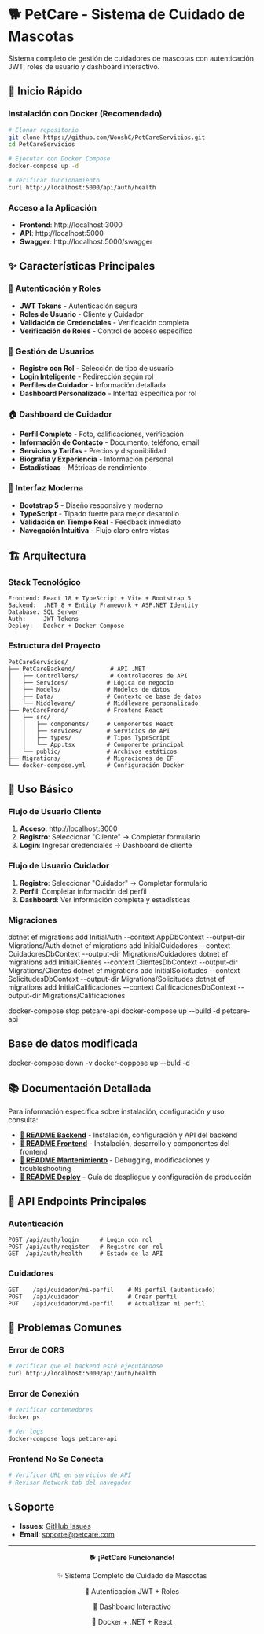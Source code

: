 # 🐕 PetCare - Sistema de Cuidado de Mascotas

Sistema completo de gestión de cuidadores de mascotas con autenticación JWT, roles de usuario y dashboard interactivo.

## 🚀 Inicio Rápido

### Instalación con Docker (Recomendado)
```bash
# Clonar repositorio
git clone https://github.com/WooshC/PetCareServicios.git
cd PetCareServicios

# Ejecutar con Docker Compose
docker-compose up -d

# Verificar funcionamiento
curl http://localhost:5000/api/auth/health
```

### Acceso a la Aplicación
- **Frontend**: http://localhost:3000
- **API**: http://localhost:5000
- **Swagger**: http://localhost:5000/swagger

## ✨ Características Principales

### 🔐 Autenticación y Roles
- **JWT Tokens** - Autenticación segura
- **Roles de Usuario** - Cliente y Cuidador
- **Validación de Credenciales** - Verificación completa
- **Verificación de Roles** - Control de acceso específico

### 👥 Gestión de Usuarios
- **Registro con Rol** - Selección de tipo de usuario
- **Login Inteligente** - Redirección según rol
- **Perfiles de Cuidador** - Información detallada
- **Dashboard Personalizado** - Interfaz específica por rol

### 🏠 Dashboard de Cuidador
- **Perfil Completo** - Foto, calificaciones, verificación
- **Información de Contacto** - Documento, teléfono, email
- **Servicios y Tarifas** - Precios y disponibilidad
- **Biografía y Experiencia** - Información personal
- **Estadísticas** - Métricas de rendimiento

### 🎨 Interfaz Moderna
- **Bootstrap 5** - Diseño responsive y moderno
- **TypeScript** - Tipado fuerte para mejor desarrollo
- **Validación en Tiempo Real** - Feedback inmediato
- **Navegación Intuitiva** - Flujo claro entre vistas

## 🏗️ Arquitectura

### Stack Tecnológico
```
Frontend: React 18 + TypeScript + Vite + Bootstrap 5
Backend:  .NET 8 + Entity Framework + ASP.NET Identity
Database: SQL Server
Auth:     JWT Tokens
Deploy:   Docker + Docker Compose
```

### Estructura del Proyecto
```
PetCareServicios/
├── PetCareBackend/          # API .NET
│   ├── Controllers/         # Controladores de API
│   ├── Services/           # Lógica de negocio
│   ├── Models/             # Modelos de datos
│   ├── Data/               # Contexto de base de datos
│   └── Middleware/         # Middleware personalizado
├── PetCareFrond/           # Frontend React
│   ├── src/
│   │   ├── components/     # Componentes React
│   │   ├── services/       # Servicios de API
│   │   ├── types/          # Tipos TypeScript
│   │   └── App.tsx         # Componente principal
│   └── public/             # Archivos estáticos
├── Migrations/             # Migraciones de EF
└── docker-compose.yml      # Configuración Docker
```

## 📖 Uso Básico

### Flujo de Usuario Cliente
1. **Acceso**: http://localhost:3000
2. **Registro**: Seleccionar "Cliente" → Completar formulario
3. **Login**: Ingresar credenciales → Dashboard de cliente

### Flujo de Usuario Cuidador
1. **Registro**: Seleccionar "Cuidador" → Completar formulario
2. **Perfil**: Completar información del perfil
3. **Dashboard**: Ver información completa y estadísticas

### Migraciones
dotnet ef migrations add InitialAuth --context AppDbContext --output-dir Migrations/Auth
dotnet ef migrations add InitialCuidadores --context CuidadoresDbContext --output-dir Migrations/Cuidadores
dotnet ef migrations add InitialClientes --context ClientesDbContext --output-dir Migrations/Clientes
dotnet ef migrations add InitialSolicitudes --context SolicitudesDbContext --output-dir Migrations/Solicitudes
dotnet ef migrations add InitialCalificaciones --context CalificacionesDbContext --output-dir Migrations/Calificaciones



docker-compose stop petcare-api
docker-compose up --build -d petcare-api
## Base de datos modificada
docker-compose down -v
docker-coppose up --buld -d


## 📚 Documentación Detallada

Para información específica sobre instalación, configuración y uso, consulta:

- **[📖 README Backend](README_BACKEND.md)** - Instalación, configuración y API del backend
- **[🎨 README Frontend](FRONTEND_README.md)** - Instalación, desarrollo y componentes del frontend
- **[🔧 README Mantenimiento](README_MANTENIMIENTO.md)** - Debugging, modificaciones y troubleshooting
- **[🚀 README Deploy](README_DEPLOY.md)** - Guía de despliegue y configuración de producción

## 🔌 API Endpoints Principales

### Autenticación
```
POST /api/auth/login      # Login con rol
POST /api/auth/register   # Registro con rol
GET  /api/auth/health     # Estado de la API
```

### Cuidadores
```
GET    /api/cuidador/mi-perfil    # Mi perfil (autenticado)
POST   /api/cuidador              # Crear perfil
PUT    /api/cuidador/mi-perfil    # Actualizar mi perfil
```

## 🐛 Problemas Comunes

### Error de CORS
```bash
# Verificar que el backend esté ejecutándose
curl http://localhost:5000/api/auth/health
```

### Error de Conexión
```bash
# Verificar contenedores
docker ps

# Ver logs
docker-compose logs petcare-api
```

### Frontend No Se Conecta
```bash
# Verificar URL en servicios de API
# Revisar Network tab del navegador
```

## 📞 Soporte

- **Issues**: [GitHub Issues](https://github.com/WooshC/PetCareServicios/issues)
- **Email**: soporte@petcare.com

---

<div align="center">
  <p>🐕 <strong>¡PetCare Funcionando!</strong></p>
  <p>✨ Sistema Completo de Cuidado de Mascotas</p>
  <p>🔐 Autenticación JWT + Roles</p>
  <p>📱 Dashboard Interactivo</p>
  <p>🐳 Docker + .NET + React</p>
</div> 

